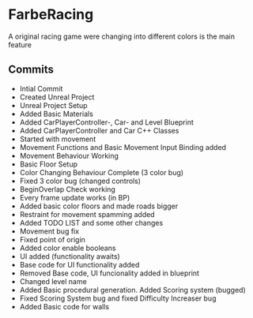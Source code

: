# FarbeRacing
A original racing game were changing into different colors is the main feature

## Commits
* Intial Commit
* Created Unreal Project
* Unreal Project Setup
* Added Basic Materials
* Added CarPlayerController-, Car- and Level Blueprint
* Added CarPlayerController and Car C++ Classes
* Started with movement
* Movement Functions and Basic Movement Input Binding added
* Movement Behaviour Working
* Basic Floor Setup
* Color Changing Behaviour Complete (3 color bug)
* Fixed 3 color bug (changed controls)
* BeginOverlap Check working
* Every frame update works (in BP)
* Added basic color floors and made roads bigger
* Restraint for movement spamming added
* Added TODO LIST and some other changes
* Movement bug fix
* Fixed point of origin
* Added color enable booleans
* UI added (functionality awaits)
* Base code for UI functionality added
* Removed Base code, UI funcionality added in blueprint
* Changed level name
* Added Basic procedural generation. Added Scoring system (bugged)
* Fixed Scoring System bug and fixed Difficulty Increaser bug
* Added Basic code for walls